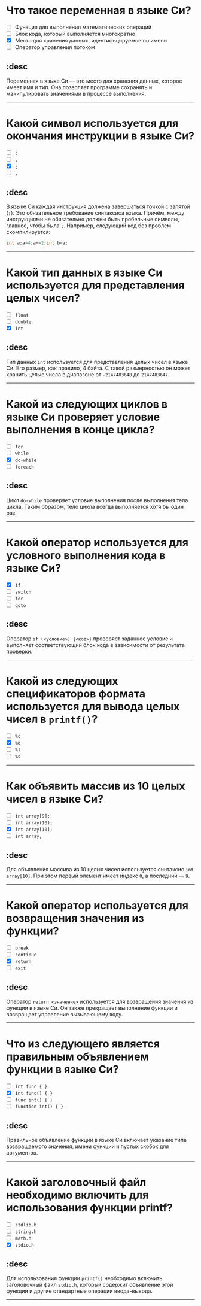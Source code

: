 # Что такое переменная в языке Си?
- [ ] Функция для выполнения математических операций
- [ ] Блок кода, который выполняется многократно
- [x] Место для хранения данных, идентифицируемое по имени
- [ ] Оператор управления потоком

## :desc
Переменная в языке Си — это место для хранения данных, которое имеет имя и тип. Она позволяет программе сохранять и манипулировать значениями в процессе выполнения.

---

# Какой символ используется для окончания инструкции в языке Си?
- [ ] `:`
- [ ] `.`
- [x] `;`
- [ ] `,`

## :desc
В языке Си каждая инструкция должена завершаться точкой с запятой (`;`). Это обязательное требование синтаксиса языка. Причём, между инструкциями не обязательно должны быть пробельные символы, главное, чтобы была `;`. Например, следующий код без проблем скомпилируется:

```c
int a;a=4;a+=2;int b=a;
```

---

# Какой тип данных в языке Си используется для представления целых чисел?
- [ ] `float`
- [ ] `double`
- [x] `int`

## :desc
Тип данных `int` используется для представления целых чисел в языке Си. Его размер, как правило, 4 байта. С такой размерностью он может хранить целые числа в диапазоне от `-2147483648` до `2147483647`.

---

# Какой из следующих циклов в языке Си проверяет условие выполнения в конце цикла?
- [ ] `for`
- [ ] `while`
- [x] `do-while`
- [ ] `foreach`

## :desc
Цикл `do-while` проверяет условие выполнения после выполнения тела цикла. Таким образом, тело цикла всегда выполняется хотя бы один раз.

---

# Какой оператор используется для условного выполнения кода в языке Си?
- [x] `if`
- [ ] `switch`
- [ ] `for`
- [ ] `goto`

## :desc
Оператор `if (<условие>) {<код>}` проверяет заданное условие и выполняет соответствующий блок кода в зависимости от результата проверки.

---

# Какой из следующих спецификаторов формата используется для вывода целых чисел в `printf()`?
- [ ] `%c`
- [x] `%d`
- [ ] `%f`
- [ ] `%s`

---

# Как объявить массив из 10 целых чисел в языке Си?
- [ ] `int array[9];`
- [ ] `int array(10);`
- [x] `int array[10];`
- [ ] `int array;`

## :desc
Для объявления массива из 10 целых чисел используется синтаксис `int array[10]`. При этом первый элемент имеет индекс `0`, а последний — `9`.

---

# Какой оператор используется для возвращения значения из функции?
- [ ] `break`
- [ ] `continue`
- [x] `return`
- [ ] `exit`

## :desc
Оператор `return <значение>` используется для возвращения значения из функции в языке Си. Он также прекращает выполнение функции и возвращает управление вызывающему коду.

---

# Что из следующего является правильным объявлением функции в языке Си?
- [ ] `int func { }`
- [x] `int func() { }`
- [ ] `func int() { }`
- [ ] `function int() { }`

## :desc
Правильное объявление функции в языке Си включает указание типа возвращаемого значения, имени функции и пустых скобок для аргументов.

---

# Какой заголовочный файл необходимо включить для использования функции printf?
- [ ] `stdlib.h`
- [ ] `string.h`
- [ ] `math.h`
- [x] `stdio.h`

## :desc
Для использования функции `printf()` необходимо включить заголовочный файл `stdio.h`, который содержит объявление этой функции и другие стандартные операции ввода-вывода.

---
